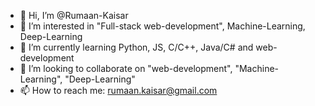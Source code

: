 - 👋 Hi, I’m @Rumaan-Kaisar
- 👀 I’m interested in "Full-stack web-development", Machine-Learning, Deep-Learning
- 🌱 I’m currently learning Python, JS, C/C++, Java/C# and web-development
- 💞️ I’m looking to collaborate on "web-development", "Machine-Learning", "Deep-Learning"
- 📫 How to reach me: rumaan.kaisar@gmail.com

<!---
Rumaan-Kaisar/Rumaan-Kaisar is a ✨ special ✨ repository because its `README.md` (this file) appears on your GitHub profile.
You can click the Preview link to take a look at your changes.
--->
